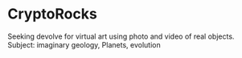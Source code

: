 # CryptoRocks
Seeking devolve for virtual art using photo and video of real objects. Subject: imaginary geology, Planets, evolution
